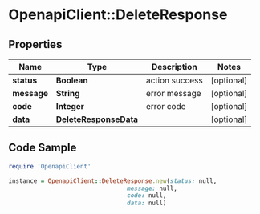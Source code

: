 # OpenapiClient::DeleteResponse

## Properties

Name | Type | Description | Notes
------------ | ------------- | ------------- | -------------
**status** | **Boolean** | action success | [optional] 
**message** | **String** | error message | [optional] 
**code** | **Integer** | error code | [optional] 
**data** | [**DeleteResponseData**](DeleteResponseData.md) |  | [optional] 

## Code Sample

```ruby
require 'OpenapiClient'

instance = OpenapiClient::DeleteResponse.new(status: null,
                                 message: null,
                                 code: null,
                                 data: null)
```


